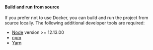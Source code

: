 #### Build and run from source

If you prefer not to use Docker, you can build and run the project from source locally. The following additional developer tools are required:

- [Node](https://nodejs.org/en/download/) version >= 12.13.00
- [npm](https://docs.npmjs.com/cli/v7/configuring-npm/install)
- [Yarn](https://www.npmjs.com/package/yarn)
